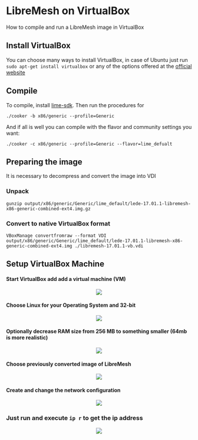# LibreMesh on VirtualBox
How to compile and run a LibreMesh image in VirtualBox

## Install VirtualBox
You can choose many ways to install VirtualBox, in case of Ubuntu just run ```sudo apt-get install virtualbox``` or any of the options offered at the [official website](https://www.virtualbox.org/wiki/Linux_Downloads)

## Compile
To compile, install [lime-sdk](https://github.com/libremesh/lime-sdk). Then run the procedures for
```
./cooker -b x86/generic --profile=Generic 
```
And if all is well you can compile with the flavor and community settings you want:
```
./cooker -c x86/generic --profile=Generic --flavor=lime_defualt
```

## Preparing the image
It is necessary to decompress and convert the image into VDI

### Unpack
```gunzip output/x86/generic/Generic/lime_default/lede-17.01.1-libremesh-x86-generic-combined-ext4.img.gz```

### Convert to native VirtualBox format
```
VBoxManage convertfromraw --format VDI output/x86/generic/Generic/lime_default/lede-17.01.1-libremesh-x86-generic-combined-ext4.img ./libremesh-17.01.1-vb.vdi
```

## Setup VirtualBox Machine

#### Start VirtualBox add add a virtual machine (VM)
<div style="text-align:center"><img src="https://raw.githubusercontent.com/gmarcos87/lime-virtualbox/master/img/vb-01.png"/></div>

#### Choose Linux for your Operating System and 32-bit
<div style="text-align:center"><img src="https://raw.githubusercontent.com/gmarcos87/lime-virtualbox/master/img/vb-02.png"/></div>

#### Optionally decrease RAM size from 256 MB to something smaller (64mb is more realistic)
<div style="text-align:center"><img src="https://raw.githubusercontent.com/gmarcos87/lime-virtualbox/master/img/vb-03.png"/></div>

#### Choose previously converted image of LibreMesh
<div style="text-align:center"><img src="https://raw.githubusercontent.com/gmarcos87/lime-virtualbox/master/img/vb-04.png"/></div>

#### Create and change the network configuration
<div style="text-align:center"><img src="https://raw.githubusercontent.com/gmarcos87/lime-virtualbox/master/img/vb-05.png"/></div>

### Just run and execute ```ip r``` to get the ip address
<div style="text-align:center"><img src="https://raw.githubusercontent.com/gmarcos87/lime-virtualbox/master/img/vb-06.png"/></div>




